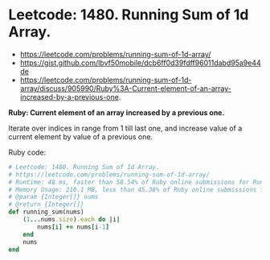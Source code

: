 # Leetcode: 1480. Running Sum of 1d Array.

- https://leetcode.com/problems/running-sum-of-1d-array/
- https://gist.github.com/lbvf50mobile/dcb6ff0d39fdff96011dabd95a9e44de
- https://leetcode.com/problems/running-sum-of-1d-array/discuss/905990/Ruby%3A-Current-element-of-an-array-increased-by-a-previous-one.

**Ruby: Current element of an array increased by a previous one.**

Iterate over indices in range from 1 till last one, and increase value of a current element by value of a previous one.

Ruby code:
```Ruby
# Leetcode: 1480. Running Sum of 1d Array.
# https://leetcode.com/problems/running-sum-of-1d-array/
# Runtime: 48 ms, faster than 58.54% of Ruby online submissions for Running Sum of 1d Array.
# Memory Usage: 210.1 MB, less than 45.38% of Ruby online submissions for Running Sum of 1d Array.
# @param {Integer[]} nums
# @return {Integer[]}
def running_sum(nums)
    (1...nums.size).each do |i|
        nums[i] += nums[i-1]
    end
    nums
end
```
